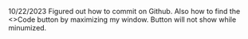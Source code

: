 10/22/2023
Figured out how to commit on Github. Also how to find the <>Code button by maximizing my window. Button will not show while minumized.
